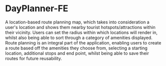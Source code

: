 # DayPlanner-FE
A location-based route planning map, which takes into consideration a user's location and shows them nearby tourist hotspots/attractions within their vicinity. Users can set the radius within which locations will render in, whilst also being able to sort through a category of amenities displayed. Route planning is an integral part of the application, enabling users to create a route based off the amenities they choose from, selecting a starting location, additional stops and end point, whilst being able to save their routes for future reusability.
